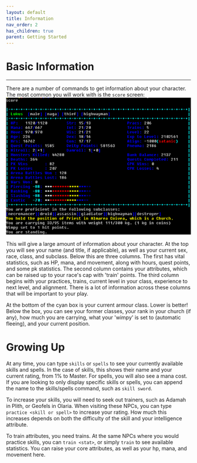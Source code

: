 ```yaml
---
layout: default
title: Information
nav_order: 2
has_children: true
parent: Getting Started
---
```


# Basic Information
---
There are a number of commands to get information about your character. The most common you will work with is the `score` screen:
![](assets/score.png)

This will give a large amount of information about your character. At the top you will see your name (and title, if applicable), as well as your current sex, race, class, and subclass.
Below this are three columns. The first has vital statistics, such as HP, mana, and movement, along with hours, quest points, and some pk statistics. The second column contains your attributes, which can be raised up to your race's cap with 'train' points.
The third column begins with your practices, trains, current level in your class, experience to next level, and alignment. There is a lot of information across these columns that will be important to your play.

At the bottom of the cyan box is your current armour class. Lower is better!
Below the box, you can see your former classes, your rank in your church (if any), how much you are carrying, what your 'wimpy' is set to (automatic fleeing), and your current position.

# Growing Up
At any time, you can type `skills` or `spells` to see your currently available skills and spells. In the case of skills, this shows their name and your current rating, from 1% to Master. For spells, you will also see a mana cost. If you are looking to only display specific skills or spells, you can append the name to the skills/spells command, such as `skill sword`.

To increase your skills, you will need to seek out trainers, such as Adamah in Plith, or Geofels in Olaria. When visiting these NPCs, you can type `practice <skill or spell>` to increase your rating. How much this increases depends on both the difficulty of the skill and your intelligence attribute.

To train attributes, you need trains. At the same NPCs where you would practice skills, you can `train <stat>`, or simply `train` to see available statistics. You can raise your core attributes, as well as your hp, mana, and movement here.